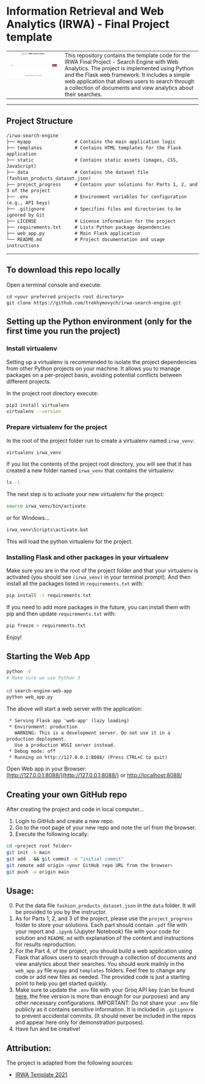 # Information Retrieval and Web Analytics (IRWA) - Final Project template

<table>
  <tr>
    <td style="vertical-align: top;">
      <img src="static/image.png" alt="Project Logo"/>
    </td>
    <td style="vertical-align: top;">
      This repository contains the template code for the IRWA Final Project - Search Engine with Web Analytics.
      The project is implemented using Python and the Flask web framework. It includes a simple web application that allows users to search through a collection of documents and view analytics about their searches.
    </td>
  </tr>
</table>

----
## Project Structure

```
/irwa-search-engine
├── myapp                # Contains the main application logic
├── templates            # Contains HTML templates for the Flask application
├── static               # Contains static assets (images, CSS, JavaScript)
├── data                 # Contains the dataset file (fashion_products_dataset.json)
├── project_progress     # Contains your solutions for Parts 1, 2, and 3 of the project
├── .env                 # Environment variables for configuration (e.g., API keys)
├── .gitignore           # Specifies files and directories to be ignored by Git
├── LICENSE              # License information for the project
├── requirements.txt     # Lists Python package dependencies
├── web_app.py           # Main Flask application
└── README.md            # Project documentation and usage instructions
```


----
## To download this repo locally

Open a terminal console and execute:
```
cd <your preferred projects root directory>
git clone https://github.com/trokhymovych/irwa-search-engine.git
```

## Setting up the Python environment (only for the first time you run the project)
### Install virtualenv
Setting up a virtualenv is recommended to isolate the project dependencies from other Python projects on your machine.
It allows you to manage packages on a per-project basis, avoiding potential conflicts between different projects.

In the project root directory execute:
```bash
pip3 install virtualenv
virtualenv --version
```

### Prepare virtualenv for the project
In the root of the project folder run to create a virtualenv named `irwa_venv`:
```bash
virtualenv irwa_venv
```

If you list the contents of the project root directory, you will see that it has created a new folder named `irwa_venv` that contains the virtualenv:
```bash
ls -l
```

The next step is to activate your new virtualenv for the project:
```bash
source irwa_venv/bin/activate
```

or for Windows...
```cmd
irwa_venv\Scripts\activate.bat
```

This will load the python virtualenv for the project.

### Installing Flask and other packages in your virtualenv
Make sure you are in the root of the project folder and that your virtualenv is activated (you should see `(irwa_venv)` in your terminal prompt).
And then install all the packages listed in `requirements.txt` with:
```bash
pip install -r requirements.txt
```

If you need to add more packages in the future, you can install them with pip and then update `requirements.txt` with:
```bash
pip freeze > requirements.txt
```

Enjoy!


## Starting the Web App
```bash
python -V
# Make sure we use Python 3

cd search-engine-web-app
python web_app.py
```
The above will start a web server with the application:
```
 * Serving Flask app 'web-app' (lazy loading)
 * Environment: production
   WARNING: This is a development server. Do not use it in a production deployment.
   Use a production WSGI server instead.
 * Debug mode: off
 * Running on http://127.0.0.1:8088/ (Press CTRL+C to quit)
```

Open Web app in your Browser:  
[http://127.0.0.1:8088/](http://127.0.0.1:8088/) or [http://localhost:8088/](http://localhost:8088/)


## Creating your own GitHub repo
After creating the project and code in local computer...

1. Login to GitHub and create a new repo.
2. Go to the root page of your new repo and note the url from the browser.
3. Execute the following locally:
```bash
cd <project root folder>
git init -b main
git add . && git commit -m "initial commit"
git remote add origin <your GitHub repo URL from the browser>
git push -u origin main
```

## Usage: 
0. Put the data file `fashion_products_dataset.json` in the `data` folder. It will be provided to you by the instructor.
1. As for Parts 1, 2, and 3 of the project, please use the `project_progress` folder to store your solutions. Each part should contain `.pdf` file with your report and `.ipynb` (Jupyter Notebook) file with your code for solution and `README.md` with explanation of the content and instructions for results reproduction.
2. For the Part 4, of the project, you should build a web application using Flask that allows users to search through a collection of documents and view analytics about their searches. You should work mailnly in the `web_app.py` file `myapp` and `templates` folders. Feel free to change any code or add new files as needed. The provided code is just a starting point to help you get started quickly.
3. Make sure to update the `.env` file with your Groq API key (can be found [here](https://groq.com/), the free version is more than enough for our purposes) and any other necessary configurations. IMPORTANT: Do not share your `.env` file publicly as it contains sensitive information. It is included in `.gitignore` to prevent accidental commits. (It should never be included in the repos and appear here only for demonstration purposes).
4. Have fun and be creative!

## Attribution:
The project is adapted from the following sources:
- [IRWA Template 2021](https://github.com/irwa-labs/search-engine-web-app)

